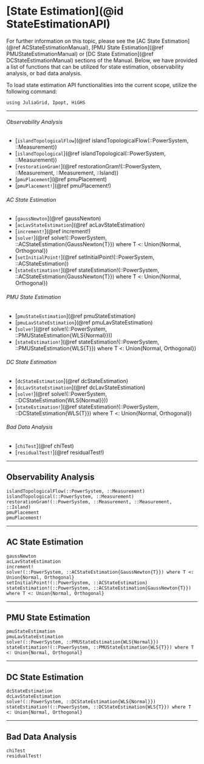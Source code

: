 # [State Estimation](@id StateEstimationAPI)
For further information on this topic, please see the [AC State Estimation](@ref ACStateEstimationManual), [PMU State Estimation](@ref PMUStateEstimationManual) or [DC State Estimation](@ref DCStateEstimationManual) sections of the Manual. Below, we have provided a list of functions that can be utilized for state estimation, observability analysis, or bad data analysis.

To load state estimation API functionalities into the current scope, utilize the following command:
```@example LoadApi
using JuliaGrid, Ipopt, HiGHS
```

---

###### Observability Analysis
* [`islandTopologicalFlow`](@ref islandTopologicalFlow(::PowerSystem, ::Measurement))
* [`islandTopological`](@ref islandTopological(::PowerSystem, ::Measurement))
* [`restorationGram!`](@ref restorationGram!(::PowerSystem, ::Measurement, ::Measurement, ::Island))
* [`pmuPlacement`](@ref pmuPlacement)
* [`pmuPlacement!`](@ref pmuPlacement!)

###### AC State Estimation
* [`gaussNewton`](@ref gaussNewton)
* [`acLavStateEstimation`](@ref acLavStateEstimation)
* [`increment!`](@ref increment!)
* [`solve!`](@ref solve!(::PowerSystem, ::ACStateEstimation{GaussNewton{T}}) where T <: Union{Normal, Orthogonal})
* [`setInitialPoint!`](@ref setInitialPoint!(::PowerSystem, ::ACStateEstimation))
* [`stateEstimation!`](@ref stateEstimation!(::PowerSystem, ::ACStateEstimation{GaussNewton{T}}) where T <: Union{Normal, Orthogonal})

###### PMU State Estimation
* [`pmuStateEstimation`](@ref pmuStateEstimation)
* [`pmuLavStateEstimation`](@ref pmuLavStateEstimation)
* [`solve!`](@ref solve!(::PowerSystem, ::PMUStateEstimation{WLS{Normal}}))
* [`stateEstimation!`](@ref stateEstimation!(::PowerSystem, ::PMUStateEstimation{WLS{T}}) where T <: Union{Normal, Orthogonal})

###### DC State Estimation
* [`dcStateEstimation`](@ref dcStateEstimation)
* [`dcLavStateEstimation`](@ref dcLavStateEstimation)
* [`solve!`](@ref solve!(::PowerSystem, ::DCStateEstimation{WLS{Normal}}))
* [`stateEstimation!`](@ref stateEstimation!(::PowerSystem, ::DCStateEstimation{WLS{T}}) where T <: Union{Normal, Orthogonal})

###### Bad Data Analysis
* [`chiTest`](@ref chiTest)
* [`residualTest!`](@ref residualTest!)

---

## Observability Analysis
```@docs
islandTopologicalFlow(::PowerSystem, ::Measurement)
islandTopological(::PowerSystem, ::Measurement)
restorationGram!(::PowerSystem, ::Measurement, ::Measurement, ::Island)
pmuPlacement
pmuPlacement!
```

---

## AC State Estimation
```@docs
gaussNewton
acLavStateEstimation
increment!
solve!(::PowerSystem, ::ACStateEstimation{GaussNewton{T}}) where T <: Union{Normal, Orthogonal}
setInitialPoint!(::PowerSystem, ::ACStateEstimation)
stateEstimation!(::PowerSystem, ::ACStateEstimation{GaussNewton{T}}) where T <: Union{Normal, Orthogonal}
```

---

## PMU State Estimation
```@docs
pmuStateEstimation
pmuLavStateEstimation
solve!(::PowerSystem, ::PMUStateEstimation{WLS{Normal}})
stateEstimation!(::PowerSystem, ::PMUStateEstimation{WLS{T}}) where T <: Union{Normal, Orthogonal}
```

---

## DC State Estimation
```@docs
dcStateEstimation
dcLavStateEstimation
solve!(::PowerSystem, ::DCStateEstimation{WLS{Normal}})
stateEstimation!(::PowerSystem, ::DCStateEstimation{WLS{T}}) where T <: Union{Normal, Orthogonal}
```

---

## Bad Data Analysis
```@docs
chiTest
residualTest!
```